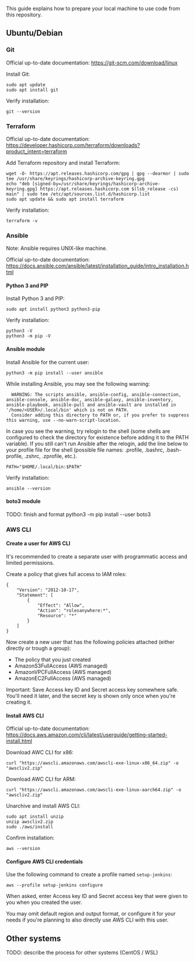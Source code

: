 This guide explains how to prepare your local machine to use code from this repository.

## Ubuntu/Debian

### Git

Official up-to-date documentation: https://git-scm.com/download/linux

Install Git:

```
sudo apt update
sudo apt install git
```

Verify installation:

```
git --version
```

### Terraform

Official up-to-date documentation: https://developer.hashicorp.com/terraform/downloads?product_intent=terraform

Add Terraform repository and install Terraform:

```
wget -O- https://apt.releases.hashicorp.com/gpg | gpg --dearmor | sudo tee /usr/share/keyrings/hashicorp-archive-keyring.gpg
echo "deb [signed-by=/usr/share/keyrings/hashicorp-archive-keyring.gpg] https://apt.releases.hashicorp.com $(lsb_release -cs) main" | sudo tee /etc/apt/sources.list.d/hashicorp.list
sudo apt update && sudo apt install terraform
```

Verify installation:

```
terraform -v
```

### Ansible

Note: Ansible requires UNIX-like machine.

Official up-to-date documentation: https://docs.ansible.com/ansible/latest/installation_guide/intro_installation.html

#### Python 3 and PIP

Install Python 3 and PIP:

```
sudo apt install python3 python3-pip
```

Verify installation:

```
python3 -V
python3 -m pip -V
```

#### Ansible module

Install Ansible for the current user:

```
python3 -m pip install --user ansible
```

While installing Ansible, you may see the following warning:

```
  WARNING: The scripts ansible, ansible-config, ansible-connection, ansible-console, ansible-doc, ansible-galaxy, ansible-inventory, ansible-playbook, ansible-pull and ansible-vault are installed in '/home/<USER>/.local/bin' which is not on PATH.
  Consider adding this directory to PATH or, if you prefer to suppress this warning, use --no-warn-script-location.
```

In case you see the warning, try relogin to the shell (some shells are configured to check the directory for existence before adding it to the PATH variable). If you still can't run Ansible after the relogin, add the line below to your profile file for the shell (possible file names: .profile, .bashrc, .bash-profile, .zshrc, .zprofile, etc.).

```
PATH="$HOME/.local/bin:$PATH"
```

Verify installation:

```
ansible --version
```
#### boto3 module
TODO: finish and format
python3 -m pip install --user boto3

### AWS CLI

#### Create a user for AWS CLI

It's recommended to create a separate user with programmatic access and limited permissions.

Create a policy that gives full access to IAM roles:

```
{
    "Version": "2012-10-17",
    "Statement": [
        {
            "Effect": "Allow",
            "Action": "rolesanywhere:*",
            "Resource": "*"
        }
    ]
}
```

Now create a new user that has the following policies attached (either directly or trough a group):

- The policy that you just created
- AmazonS3FullAccess (AWS managed)
- AmazonVPCFullAccess (AWS managed)
- AmazonEC2FullAccess (AWS managed)

Important: Save Access key ID and Secret access key somewhere safe. You'll need it later, and the secret key is shown only once when you're creating it.

#### Install AWS CLI

Official up-to-date documentation: https://docs.aws.amazon.com/cli/latest/userguide/getting-started-install.html

Download AWC CLI for x86:

```
curl "https://awscli.amazonaws.com/awscli-exe-linux-x86_64.zip" -o "awscliv2.zip"
```

Download AWC CLI for ARM:

```
curl "https://awscli.amazonaws.com/awscli-exe-linux-aarch64.zip" -o "awscliv2.zip"
```

Unarchive and install AWS CLI:

```
sudo apt install unzip
unzip awscliv2.zip
sudo ./aws/install
```

Confirm installation:

```
aws --version
```

#### Configure AWS CLI credentials

Use the following command to create a profile named `setup-jenkins`:

```
aws --profile setup-jenkins configure
```

When asked, enter Access key ID and Secret access key that were given to you when you created the user.

You may omit default region and output format, or configure it for your needs if you're planning to also directly use AWS CLI with this user.

## Other systems

TODO: describe the process for other systems (CentOS / WSL)
